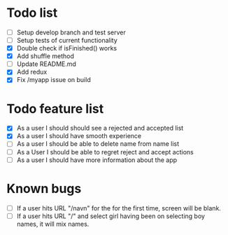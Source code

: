 # Todo list
* [ ] Setup develop branch and test server
* [ ] Setup tests of current functionality
* [x] Double check if isFinished() works 
* [x] Add shuffle method
* [ ] Update README.md
* [x] Add redux
* [x] Fix /myapp issue on build

# Todo feature list
* [x] As a user I should should see a rejected and accepted list
* [x] As a user I should have smooth experience
* [ ] As a user I should be able to delete name from name list
* [ ] As a User I should be able to regret reject and accept actions
* [ ] As a user I should have more information about the app

# Known bugs
* [ ] If a user hits URL "/navn" for the for the first time, screen will be blank.
* [ ] If a user hits URL "/" and select girl having been on selecting boy names, it will mix names.
